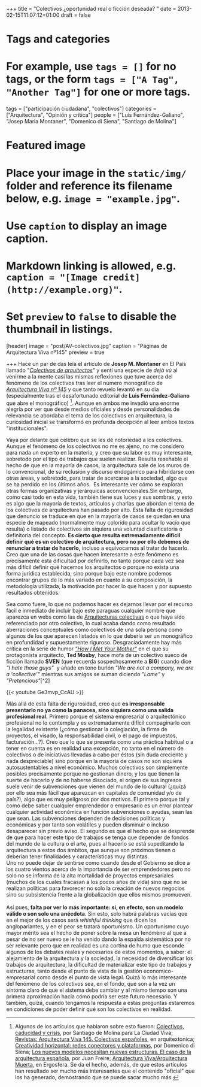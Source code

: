 +++
title = "Colectivos ¿oportunidad real o ficción deseada? "
date = 2013-02-15T11:07:12+01:00
draft = false

# Tags and categories
# For example, use `tags = []` for no tags, or the form `tags = ["A Tag", "Another Tag"]` for one or more tags.
tags = ["participación ciudadana", "colectivos"]
categories = ["Arquitectura", "Opinión y crítica"]
people = ["Luis Fernández-Galiano", "Josep Maria Montaner", "Domenico di Siena", "Santiago de Molina"]

# Featured image
# Place your image in the `static/img/` folder and reference its filename below, e.g. `image = "example.jpg"`.
# Use `caption` to display an image caption.
#   Markdown linking is allowed, e.g. `caption = "[Image credit](http://example.org)"`.
# Set `preview` to `false` to disable the thumbnail in listings.
[header]
image = "post/AV-colectivos.jpg"
caption = "Páginas de Arquitectura Viva nº145"
preview = true

+++
Hace un par de das leía el artículo de <strong>Josep M. Montaner</strong> en El País llamado "<em><a href="https://ccaa.elpais.com/ccaa/2013/02/06/catalunya/1360177819_587334.html" class="ext" target="_blank">Colectivos de arquitectos</a>"</em> y sentí una especie de <em>dejà vú</em> al venirme a la mente casi las mismas reflexiones que tuve acerca del fenómeno de los colectivos tras leer el número monográfico de <a href="http://www.arquitecturaviva.com/shop/issue/details/333" class="ext" target="_blank"><em>Arquitectura Viva nº 145</em></a> y que tanto revuelo levantó en su día (especialmente tras el desafortunado editorial de <strong>Luis Fernández-Galiano</strong> que abre el monográfico) [^1]. Aunque en ambos me invadió una enorme alegría por ver que desde medios oficiales y desde personalidades de relevancia se abordaba el tema de los colectivos en arquitectura, la curiosidad inicial se transformó en profunda decepción al leer ambos textos "institucionales".</p>
<p>Vaya por delante que celebro que se les dé notoriedad a los colectivos. Aunque el fenómeno de los colectivos no me es ajeno, no me considero para nada un experto en la materia, y creo que su labor es muy interesante, sobretodo por el tipo de trabajos que suelen realizar. Resulta reseñable el hecho de que en la mayoría de casos, la arquitectura sale de los muros de lo convencional, de su reclusión y discurso endogámico para hibridarse con otras áreas, y sobretodo, para tratar de acercarse a la sociedad, algo que se ha perdido en los últimos años.&nbsp; Es interesante ver cómo se exploran otras formas organizativas y jerárquicas aconvencionales.Sin embargo, como casi todo en esta vida, también tiene sus luces y sus sombras, y esto es algo que la mayoría de textos, artículos y charlas que abordan el tema de los colectivos de arquitectura han pasado por alto. Esta falta de rigurosidad que denuncio se traduce en que en la mayoría de casos se quedan en una especie de mapeado (normalmente muy colorido para ocultar lo vacío que resulta) o listado de colectivos sin siquiera una voluntad clasificatoria o definitoria del concepto. <strong>Es cierto que resulta extremadamente difícil definir qué es un colectivo de arquitectura, pero no por ello debemos de renunciar a tratar de hacerlo,</strong> incluso a equivocarnos al tratar de hacerlo. Creo que una de las cosas que hacen interesante a este fenómeno es precisamente esta dificultad por definirlo, no tanto porque cada vez sea más difícil definir qué hacemos los arquitectos o porque no exista una forma jurídica establecida, sino porque bajo este nombre podemos encontrar grupos de lo más variado en cuanto a su composición, la metodología utilizada, la motivación por hacer lo que hacen y por supuesto resultados obtenidos.</p>
<p>Sea como fuere, lo que no podemos hacer es dejarnos llevar por el recurso fácil e inmediato de incluir bajo este paraguas cualquier nombre que aparezca en webs como las de <a href="http://arquitecturascolectivas.net/" class="ext" target="_blank">Arquitecturas colectivas</a> o que haya sido referenciado por otro colectivo, lo cual acaba dando como resultado aberraciones conceptuales como colectivos de una sola persona como algunos de los que aparecen listados en lo que debería ser un monográfico en profundidad y supuestamente riguroso. Desgraciadamente hay más crítica en la serie de humor <a href="https://en.wikipedia.org/wiki/How_I_Met_Your_Mother" class="ext" target="_blank"><em>"How I Met Your Mother"</em></a> en el que su protagonista arquitecto, <strong>Ted Mosby</strong>, hace mofa de un colectivo sueco de ficción llamado <strong>SVEN</strong> (que recuerda sospechosamente a <strong>BIG</strong>) cuando dice <em>"I hate those guys"</em>&nbsp; y añade en tono burlón <em>"We are not a company, we are a 'collective'"</em> mientras sus amigos se suman diciendo <em>"Lame"</em> y <em>"Pretencious"</em>[^2]</p>
{{< youtube Ge3mvp_CcAU >}}
<p>Más allá de esta falta de rigurosidad, creo que <strong>es irresponsable presentarlo no ya como la panacea, sino siquiera como una salida profesional real.</strong> Primero porque el sistema empresarial o arquitectónico profesional no lo contempla y es extremadamente difícil compaginarlo con la legalidad existente (¿cómo gestionar la colegiación, la firma de proyectos, el visado, la responsabilidad civil, o el pago de impuestos, facturación...?). Creo que lo que se presenta como una práctica habitual o a tener en cuenta es en realidad una excepción, no tanto en el número de colectivos o de iniciativas llevadas a cabo por éstos (sin duda creciente y nada despreciable) sino porque en la mayoría de casos no son siquiera autosustentables a nivel económico. Muchos colectivos son simplemente posibles precisamente porque no gestionan dinero, y los que tienen la suerte de hacerlo y de no haberse disociado, el origen de sus ingresos suele venir de subvenciones que vienen del mundo de lo cultural (¿quizá por ello sea más fácil que aparezcan en capitales de comunidad y/o de país?), algo que es muy peligroso por dos motivos. El primero porque tal y como debe saber cualquier emprendedor o empresario es un error plantear cualquier actividad económica en función subvenciones o ayudas, sean las que sean. Las subvenciones dependen de decisiones políticas y económicas y por tanto son volátiles y pueden disminuir o incluso desaparecer sin previo aviso. El segundo es que el hecho que se desprende de que para hacer este tipo de trabajos se tenga que depender de fondos del mundo de la cultura o el arte, pues al hacerlo se está supeditando la arquitectura a estos dos ámbitos, que aunque son próximos tienen o deberían tener finalidades y características muy distintas.<br>Uno no puede dejar de sentirse como cuando desde el Gobierno se dice a los cuatro vientos acerca de la importancia de ser emprendedores pero no solo no se informa de la alta mortalidad de proyectos empresariales (muchos de los cuales fracasan a los pocos años de vida) sino que no se realizan políticas para favorecer no solo la creación de nuevos negocios sino su subsistencia frente a la globalización que ellos mismos promueven.<br><br>Así pues, <strong>falta por ver lo más importante: si, en efecto, son un modelo válido o son solo una anécdota</strong>. Sin esto, solo habrá palabras vacías que en el mejor de los casos será <em>whishful thinking</em> que dicen los angloparlantes, y en el peor se tratará oportunismo. Un oportunismo cuyo mayor mérito sea el hecho de poner sobre la mesa un fenómeno al que a pesar de no ser nuevo se le ha venido dando la espalda sistemática por no ser relevante pero que en realidad es una cortina de humo que esconde algunos de los debates reales y necesarios de estos momentos, a saber: el alejamiento de la arquitectura y la sociedad, la necesidad de diversificar los trabajos de arquitectura, la dificultad de materializar este tipo de trabajos y estructuras, tanto desde el punto de vista de la gestión economico-empresarial como desde el punto de vista legal. Quizá lo más interesante del fenómeno de los colectivos sea, en el fondo, que son a la vez un síntoma claro de que el sistema debe cambiar y al mismo tiempo son una primera aproximación hacia cómo podría ser este futuro necesario. Y también, quizá, cuando tengamos la respuesta a estas preguntas estaremos en condiciones de poder definir qué son los colectivos en realidad.</p>

[^1]: Algunos de los artículos que hablaron sobre esto fueron: [Colectivos, caducidad y crisis](http://www.laciudadviva.org/blogs/?p=15305), por Santiago de Molina para La Ciudad Viva; [Revistas: Arquitectura Viva 145. Colectivos españoles](http://arquitextonica.net/2012/10/26/revistas-arquitectura-viva-145-colectivos-espanoles/), en arquitextonica; [Creatividad horizontal: redes conectores y plataformas](http://urbanohumano.org/arquitectura/creatividad-horizontal-redes-conectores-y-plataformas/), por Domenico di Siena; [Los nuevos modelos necesitan nuevas estructuras. El caso de la arquitectura española](http://nomada.blogs.com/jfreire/2012/10/nuevos-modelos-viejas-estructuras.html), por Juan Freire; [Arquitectura Viva/Arquitectura Muerta](http://ergosfera.org/blog/?p=3247), en Ergosfera. Se da el hecho, además, de que estos artículos han resultado ser mucho más interesantes que el contenido "oficial" que los ha generado, demostrando que se puede sacar mucho más.
[^2]: La parodia arquitectónica da más de sí todavía, continuando con la puesta en escena de SVEN y su edificio y sobre cómo ganan el concurso contra Mosby
